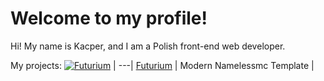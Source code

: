 # Welcome to my profile!

Hi! My name is Kacper, and I am a Polish front-end web developer.

My projects:
[![Futurium](https://i.ibb.co/wwT6yrp/fgdfg.png)](https://namelessmc.com/resources/resource/143-pre9-futurium-template-supports-all-modules/) |
---|
[Futurium](https://namelessmc.com/resources/resource/143-pre9-futurium-template-supports-all-modules/) |
Modern Namelessmc Template |

